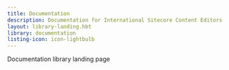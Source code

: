```yaml
---
title: Documentation
description: Documentation for International Sitecore Content Editors
layout: library-landing.hbt
library: documentation
listing-icon: icon-lightbulb
---
```


Documentation library landing page
